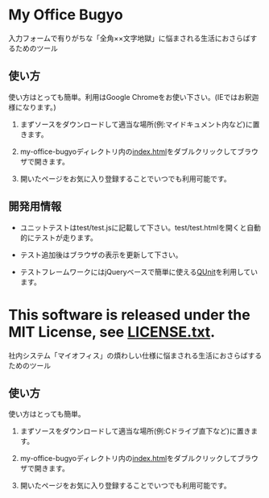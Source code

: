 # My Office Bugyo

入力フォームで有りがちな「全角××文字地獄」に悩まされる生活におさらばするためのツール

## 使い方
使い方はとっても簡単。利用はGoogle Chromeをお使い下さい。(IEではお釈迦様になります。)

1. まずソースをダウンロードして適当な場所(例:マイドキュメント内など)に置きます。

2. my-office-bugyoディレクトリ内の[index.html](index.html)をダブルクリックしてブラウザで開きます。

3. 開いたページをお気に入り登録することでいつでも利用可能です。

## 開発用情報

* ユニットテストはtest/test.jsに記載して下さい。test/test.htmlを開くと自動的にテストが走ります。

* テスト追加後はブラウザの表示を更新して下さい。
 
* テストフレームワークにはjQueryベースで簡単に使える[QUnit](http://qunitjs.com/)を利用しています。

This software is released under the MIT License, see [LICENSE.txt](LICENSE.txt).
=======
社内システム「マイオフィス」の煩わしい仕様に悩まされる生活におさらばするためのツール

## 使い方
使い方はとっても簡単。

1. まずソースをダウンロードして適当な場所(例:Cドライブ直下など)に置きます。

2. my-office-bugyoディレクトリ内の[index.html](index.html)をダブルクリックしてブラウザで開きます。

3. 開いたページをお気に入り登録することでいつでも利用可能です。
